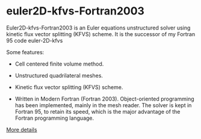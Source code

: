 # euler2D-kfvs-Fortran2003

Euler2D-kfvs-Fortran2003 is an Euler equations unstructured solver using kinetic flux vector splitting (KFVS) scheme. It is the successor of my Fortran 95 code euler-2D-kfvs

Some features:

- Cell centered finite volume method.

- Unstructured quadrilateral meshes.

- Kinetic flux vector splitting (KFVS) scheme.

- Written in Modern Fortran (Fortran 2003). Object-oriented programming has been implemented, mainly in the mesh reader. The solver is kept in Fortran 95, to retain its speed, which is the major advantage of the Fortran programming language.

[More details](https://github.com/truongd8593/euler2D-kfvs-Fortran2003/wiki)
